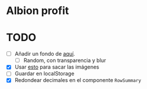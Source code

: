 # Albion profit

# TODO

- [ ] Añadir un fondo de [aquí](https://albiononline.com/wallpapers).
  - [ ] Random, con transparencia y blur
- [x] Usar [esto](https://render.albiononline.com/v1/item/T6_2H_AXE_AVALON@3?quality=5) para sacar las imágenes
- [ ] Guardar en localStorage
- [x] Redondear decimales en el componente `RowSummary`